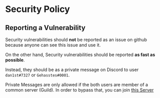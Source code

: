 # Security Policy

## Reporting a Vulnerability

Security vulnerabilities should **not** be reported as an issue on github because anyone can see this issue and use it.

On the other hand, Security vulnerabilities should be reported **as fast as possible**.

Instead, they should be as a private message on Discord to user `dan1st#7327` or `Gehasstes#0001`.

Private Messages are only allowed if the both users are member of a common server (Guild).
In order to bypass that, you can join [this Server](https://discord.gg/cMgjbGB)
